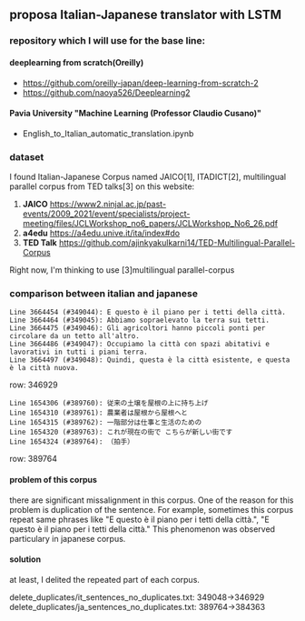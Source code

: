 ## proposa Italian-Japanese translator with LSTM 

### repository which I will use for the base line:

#### deeplearning from scratch(Oreilly)
- https://github.com/oreilly-japan/deep-learning-from-scratch-2 
- https://github.com/naoya526/Deeplearning2
#### Pavia University "Machine Learning (Professor Claudio Cusano)"
- English_to_Italian_automatic_translation.ipynb

### dataset 
I found Italian-Japanese Corpus named JAICO[1], ITADICT[2], multilingual parallel corpus from TED talks[3] on this website:

1. **JAICO** https://www2.ninjal.ac.jp/past-events/2009_2021/event/specialists/project-meeting/files/JCLWorkshop_no6_papers/JCLWorkshop_No6_26.pdf 
2. **a4edu** https://a4edu.unive.it/ita/index#do 
3. **TED Talk** https://github.com/ajinkyakulkarni14/TED-Multilingual-Parallel-Corpus


Right now, I'm thinking to use  [3]multilingual parallel-corpus


### comparison between italian and japanese
```italian
Line 3664454 (#349044): E questo è il piano per i tetti della città.
Line 3664464 (#349045): Abbiamo sopraelevato la terra sui tetti.
Line 3664475 (#349046): Gli agricoltori hanno piccoli ponti per circolare da un tetto all'altro.
Line 3664486 (#349047): Occupiamo la città con spazi abitativi e lavorativi in tutti i piani terra.
Line 3664497 (#349048): Quindi, questa è la città esistente, e questa è la città nuova.
```
row: 346929

```japanese
Line 1654306 (#389760): 従来の土壌を屋根の上に持ち上げ
Line 1654310 (#389761): 農業者は屋根から屋根へと
Line 1654315 (#389762): 一階部分は仕事と生活のための
Line 1654320 (#389763): これが現在の街で こちらが新しい街です
Line 1654324 (#389764): （拍手）
```
row: 389764

#### problem of this corpus
there are significant missalignment in this corpus.
One of the reason for this problem is duplication of the sentence. For example, sometimes this corpus repeat same phrases like "E questo è il piano per i tetti della città.", "E questo è il piano per i tetti della città."
This phenomenon was observed particulary in japanese corpus. 

#### solution
at least, I delited the repeated part of each corpus. 

delete_duplicates/it_sentences_no_duplicates.txt: 349048→346929
delete_duplicates/ja_sentences_no_duplicates.txt: 389764→384363


